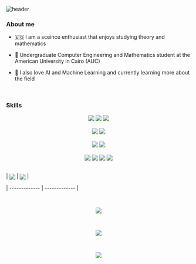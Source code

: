 
<!-- - 👋 Hi, I’m @marcelinoSamer. 10th on Egypt in the national highschool diploma and undergraduate student at the American University in Cairo (AUC).

- 👀 I’m interested in Computer Engineering (things like Quantum Computing and theoretical Computer Science)

- 📫 You can to reach me on [email](mailto:marcelino.sedhum@aucegypt.edu) / [facebook](https://www.facebook.com/marcelino.samer.7/) -->

<!-- - 💞️ I’m looking to collaborate on ... -->

  

![header](https://capsule-render.vercel.app/api?type=soft&color=timeAuto&fontColor=timeAuto&text=Hi%20there%20👋,%20I'm%20Marcelino%20😁&fontSize=40&fontAlignY=55)

  

### About me

- :egypt: I am a sceince enthusiast that enjoys studying theory and mathematics

- :school: Undergraduate Computer Engineering and Mathematics student at the American University in Cairo (AUC)

- :snake: I also love AI and Machine Learning and currently learning more about the field

<br>

  

### Skills

  

<div  align="center">


<div align="center">
<img src="https://img.shields.io/badge/-C%2B%2B-00599C?logo=C%2B%2B&logoColor=white&style=flat">
<img src="https://img.shields.io/badge/-Python-3776AB?logo=Python&logoColor=white&style=flat">
<img src="https://img.shields.io/badge/-Java-007396?logo=Java&logoColor=white&style=flat">
</div>


</div>

<br>

  

<div  align="center">


<div align="center">
<img src="https://img.shields.io/badge/-Unity-000000?logo=unity&logoColor=white&style=flat">
<img src="https://img.shields.io/badge/-C%23-239120?logo=Csharp&logoColor=white&style=flat">
</div>

</div>

<br>

  

<div  align="center">


<div align="center">
<img src="https://img.shields.io/badge/-Qt-41CD52?logo=qt&logoColor=white&style=flat">
<img src="https://img.shields.io/badge/-Android%20Studio-3DDC84?logo=Android-Studio&logoColor=white&style=flat">
</div>

</div>

<br>

  

<div  align="center">


<div align="center">
<img src="https://img.shields.io/badge/-Quantum%20Computing-2D9CDB?logo=Qiskit&logoColor=white&style=flat">
<img src="https://img.shields.io/badge/-Quantum%20Annealing-4CAF50?logo=D-Wave&logoColor=white&style=flat">
<img src="https://img.shields.io/badge/-D--Wave-FF6F00?logo=D-Wave&logoColor=white&style=flat">
<img src="https://img.shields.io/badge/-PennyLane-FF4081?logo=PennyLane&logoColor=white&style=flat">
</div>


</div>

  

<!-- GitHub Stats -->

  

<br>

  

| <a href="https://github.com/marcelinoSamer?tab=repositories"><img align="center" src="https://github-readme-stats.vercel.app/api?username=marcelinoSamer&show_icons=true&theme=transparent&hide_border=true&include_all_commits=true" /></a> | <a href="https://github.com/marcelinoSamer?tab=repositories"><img align="center" src="https://github-readme-stats.vercel.app/api/top-langs/?username=marcelinoSamer&show_icons=true&theme=transparent&hide_border=true&hide=html&langs_count=10&layout=compact" /></a> |

| ------------- | ------------- |

  

<br>

  

<!-- Contact -->

  

<div  align="center">

<a  target="_blank"  href="https://www.linkedin.com/in/marcelino-sedhum-599aa5324/"><img  src="https://img.shields.io/badge/LinkedIn-Marcelino%20Samer-0A66C2?logo=LinkedIn&logoColor=white&style=flat-square"></a>

&nbsp;

<a  target="_blank"  href="https://www.facebook.com/marcelino.samer.7/"><img  src="https://img.shields.io/badge/Facebook-Marcelino%20Samer-1877F2?logo=Facebook&logoColor=white&style=flat-square"></a>

&nbsp;

<a  target="_blank"  href="mailto:marcelino.sedhum@aucegypt.edu"><img  src="https://img.shields.io/badge/Email-marcelino.sedhum@aucegypt.edu-EA4335?logo=Gmail&logoColor=white&style=flat-square"></a>

</div>

<br>
